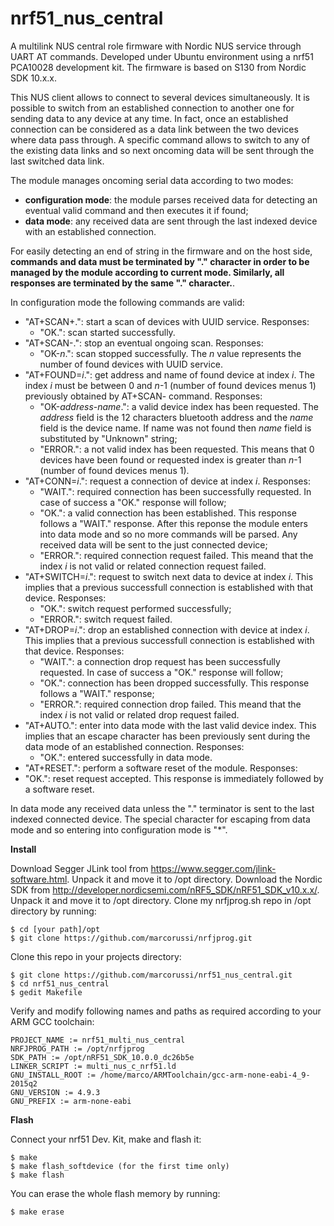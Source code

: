 # nrf51_nus_central
A multilink NUS central role firmware with Nordic NUS service through UART AT commands. Developed under Ubuntu environment using a nrf51 PCA10028 development kit. The firmware is based on S130 from Nordic SDK 10.x.x.

This NUS client allows to connect to several devices simultaneously. It is possible to switch from an established connection to another one for sending data to any device at any time. In fact, once an established connection can be considered as a data link between the two devices where data pass through. A specific command allows to switch to any of the existing data links and so next oncoming data will be sent through the last switched data link.

The module manages oncoming serial data according to two modes:
- **configuration mode**: the module parses received data for detecting an eventual valid command and then executes it if found;
- **data mode**: any received data are sent through the last indexed device with an established connection.

For easily detecting an end of string in the firmware and on the host side, **commands and data must be terminated by "." character in order to be managed by the module according to current mode. Similarly, all responses are terminated by the same "." character.**.

In configuration mode the following commands are valid:
- "AT+SCAN+.": start a scan of devices with UUID service. Responses:
  - "OK.": scan started successfully.
- "AT+SCAN-.": stop an eventual ongoing scan. Responses:
  - "OK-*n*.": scan stopped successfully. The *n* value represents the number of found devices with UUID service.
- "AT+FOUND=*i*.": get address and name of found device at index *i*. The index *i* must be between 0 and *n*-1 (number of found devices menus 1) previously obtained by AT+SCAN- command. Responses:
  - "OK-*address*-*name*.": a valid device index has been requested. The *address* field is the 12 characters bluetooth address and the *name* field is the device name. If name was not found then *name* field is substituted by "Unknown" string;
  - "ERROR.": a not valid index has been requested. This means that 0 devices have been found or requested index is greater than *n*-1 (number of found devices menus 1).
- "AT+CONN=*i*.": request a connection of device at index *i*. Responses:
  - "WAIT.": required connection has been successfully requested. In case of success a "OK." response will follow;
  - "OK.": a valid connection has been established. This response follows a "WAIT." response. After this reponse the module enters into data mode and so no more commands will be parsed. Any received data will be sent to the just connected device;
  - "ERROR.": required connection request failed. This meand that the index *i* is not valid or related connection request failed.
- "AT+SWITCH=*i*.": request to switch next data to device at index *i*. This implies that a previous successfull connection is established with that device. Responses:
  - "OK.": switch request performed successfully;
  - "ERROR.": switch request failed.
- "AT+DROP=*i*.": drop an established connection with device at index *i*. This implies that a previous successfull connection is established with that device. Responses:
  - "WAIT.": a connection drop request has been successfully requested. In case of success a "OK." response will follow;
  - "OK.": connection has been dropped successfully. This response follows a "WAIT." response;
  - "ERROR.": required connection drop failed. This meand that the index *i* is not valid or related drop request failed.
- "AT+AUTO.": enter into data mode with the last valid device index. This implies that an escape character has been previously sent during the data mode of an established connection. Responses:
  - "OK.": entered successfully in data mode.
- "AT+RESET.": perform a software reset of the module. Responses:
- "OK.": reset request accepted. This response is immediately followed by a software reset.

In data mode any received data unless the "." terminator is sent to the last indexed connected device. The special character for escaping from data mode and so entering into configuration mode is "*".



**Install**

Download Segger JLink tool from https://www.segger.com/jlink-software.html. Unpack it and move it to /opt directory.
Download the Nordic SDK from http://developer.nordicsemi.com/nRF5_SDK/nRF51_SDK_v10.x.x/. Unpack it and move it to /opt directory.
Clone my nrfjprog.sh repo in /opt directory by running:

    $ cd [your path]/opt
    $ git clone https://github.com/marcorussi/nrfjprog.git

Clone this repo in your projects directory:

    $ git clone https://github.com/marcorussi/nrf51_nus_central.git
    $ cd nrf51_nus_central
    $ gedit Makefile

Verify and modify following names and paths as required according to your ARM GCC toolchain:

```
PROJECT_NAME := nrf51_multi_nus_central
NRFJPROG_PATH := /opt/nrfjprog
SDK_PATH := /opt/nRF51_SDK_10.0.0_dc26b5e
LINKER_SCRIPT := multi_nus_c_nrf51.ld
GNU_INSTALL_ROOT := /home/marco/ARMToolchain/gcc-arm-none-eabi-4_9-2015q2
GNU_VERSION := 4.9.3
GNU_PREFIX := arm-none-eabi
```



**Flash**

Connect your nrf51 Dev. Kit, make and flash it:
 
    $ make
    $ make flash_softdevice (for the first time only)
    $ make flash

You can erase the whole flash memory by running:

    $ make erase



